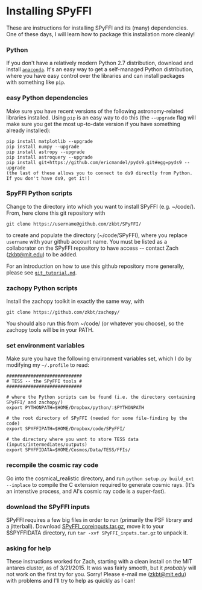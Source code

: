 Installing SPyFFI
=================

These are instructions for installing SPyFFI and its (many) dependencies. One of these days, I will learn how to package this installation more cleanly!

### Python
If you don't have a relatively modern Python 2.7 distribution, download and install [`anaconda`](). It's an easy way to get a self-managed Python distribution, where you have easy control over the libraries and can install packages with something like `pip`.

### easy Python dependencies
Make sure you have recent versions of the following astronomy-related libraries installed. Using `pip` is an easy way to do this (the `--upgrade` flag will make sure you get the most up-to-date version if you have something already installed):

    pip install matplotlib --upgrade  
    pip install numpy --upgrade  
    pip install astropy --upgrade  
    pip install astroquery --upgrade
    pip install git+https://github.com/ericmandel/pyds9.git#egg=pyds9 --upgrade
    (the last of these allows you to connect to ds9 directly from Python. If you don't have ds9, get it!)

### SpyFFI Python scripts
Change to the directory into which you want to install SPyFFI (e.g. ~/code/). From, here clone this git repository with

`git clone https://username@github.com/zkbt/SPyFFI/`

to create and populate the directory (~/code/SPyFFI), where you replace `username` with your github account name. You must be listed as a collaborator on the SPyFFI repository to have access -- contact Zach (zkbt@mit.edu) to be added.

For an introduction on how to use this github repository more generally, please see [`git_tutorial.md`](https://github.com/zkbt/SPyFFI/blob/master/git_tutorial.md).

### zachopy Python scripts
Install the zachopy toolkit in exactly the same way, with

`git clone https://github.com/zkbt/zachopy/`

You should also run this from ~/code/ (or whatever you choose), so the zachopy tools will be in your PATH.

### set environment variables
Make sure you have the following environment variables set, which I do by modifying my `~/.profile` to read:

    ############################
    # TESS -- the SPyFFI tools #
    ############################

    # where the Python scripts can be found (i.e. the directory containing SPyFFI/ and zachopy/)
    export PYTHONPATH=$HOME/Dropbox/python/:$PYTHONPATH

    # the root directory of SPyFFI (needed for some file-finding by the code)
    export SPYFFIPATH=$HOME/Dropbox/code/SPyFFI/

    # the directory where you want to store TESS data (inputs/intermediates/outputs)
    export SPYFFIDATA=$HOME/Cosmos/Data/TESS/FFIs/

### recompile the cosmic ray code
Go into the cosmical_realistic directory, and run `python setup.py build_ext --inplace` to compile the C extension required to generate cosmic rays. (It's an intenstive process, and Al's cosmic ray code is a super-fast).

### download the SPyFFI inputs
SPyFFI requires a few big files in order to run (primarily the PSF library and a jitterball). Download [SPyFFI_coreinputs.tar.gz](https://www.dropbox.com/s/0e4c2uk34phv4qx/SPyFFI_coreinputs.tar.gz?dl=0), move it to your $SPYFFIDATA directory, run `tar -xvf SPyFFI_inputs.tar.gz` to unpack it.

### asking for help
These instructions worked for Zach, starting with a clean install on the MIT antares cluster, as of 3/21/2015. It was was fairly smooth, but it *probably* will not work on the first try for you. Sorry! Please e-mail me (zkbt@mit.edu) with problems and I'll try to help as quickly as I can!
